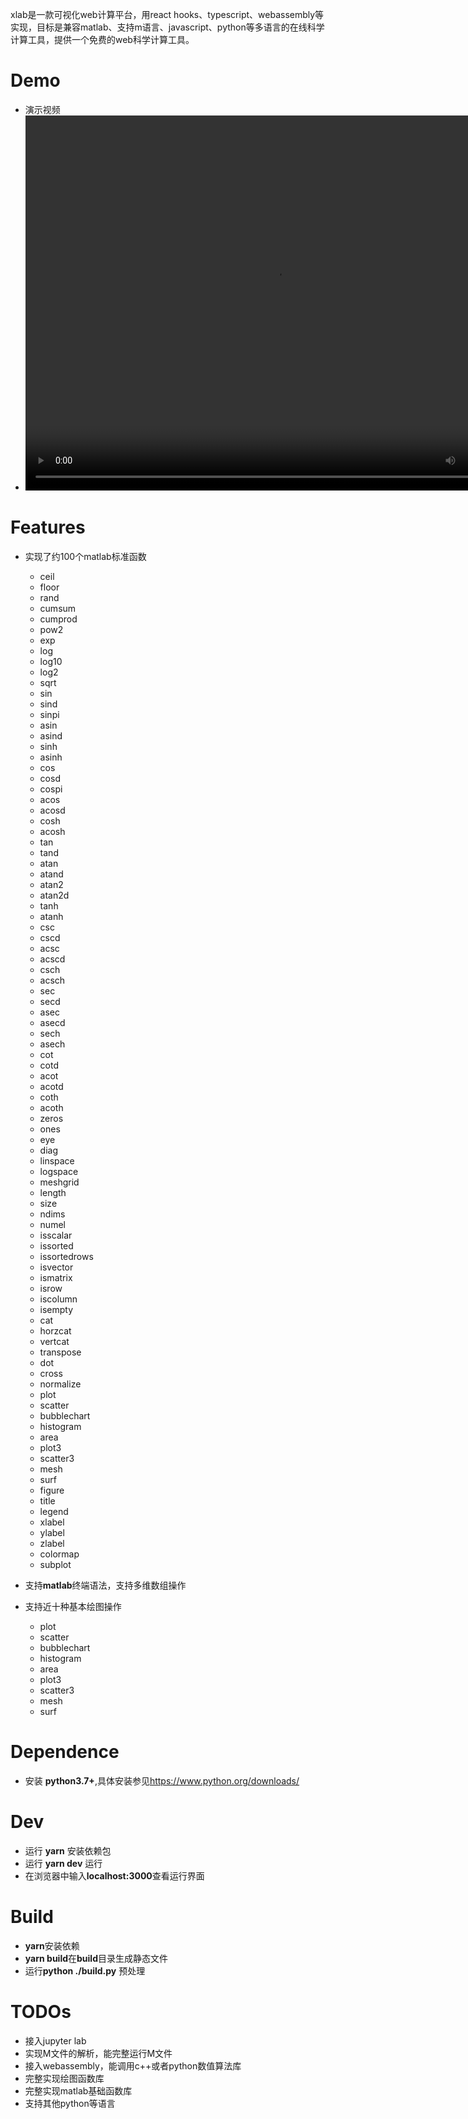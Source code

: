xlab是一款可视化web计算平台，用react hooks、typescript、webassembly等实现，目标是兼容matlab、支持m语言、javascript、python等多语言的在线科学计算工具，提供一个免费的web科学计算工具。

# Demo
- 演示视频
- <video src="./example/demo.mp4" width="800px" height="600px" controls="controls"></video>

# Features
 - 实现了约100个matlab标准函数
    - ceil
    - floor
    - rand
    - cumsum
    - cumprod
    - pow2
    - exp
    - log
    - log10
    - log2
    - sqrt
    - sin
    - sind
    - sinpi
    - asin
    - asind
    - sinh
    - asinh
    - cos
    - cosd
    - cospi
    - acos
    - acosd
    - cosh
    - acosh
    - tan
    - tand
    - atan
    - atand
    - atan2
    - atan2d
    - tanh
    - atanh
    - csc
    - cscd
    - acsc
    - acscd
    - csch
    - acsch
    - sec
    - secd
    - asec
    - asecd
    - sech
    - asech
    - cot
    - cotd
    - acot
    - acotd
    - coth
    - acoth
    - zeros
    - ones
    - eye
    - diag
    - linspace
    - logspace
    - meshgrid
    - length
    - size
    - ndims
    - numel
    - isscalar
    - issorted
    - issortedrows
    - isvector
    - ismatrix
    - isrow
    - iscolumn
    - isempty
    - cat
    - horzcat
    - vertcat
    - transpose
    - dot
    - cross
    - normalize
    - plot
    - scatter
    - bubblechart
    - histogram
    - area
    - plot3
    - scatter3
    - mesh
    - surf
    - figure
    - title
    - legend
    - xlabel
    - ylabel
    - zlabel
    - colormap
    - subplot

 - 支持**matlab**终端语法，支持多维数组操作
 - 支持近十种基本绘图操作
    - plot
    - scatter
    - bubblechart
    - histogram
    - area
    - plot3
    - scatter3
    - mesh
    - surf

# Dependence
- 安装 **python3.7+**,具体安装参见<https://www.python.org/downloads/>

# Dev
- 运行  **yarn** 安装依赖包
- 运行 **yarn dev** 运行
- 在浏览器中输入**localhost:3000**查看运行界面

# Build
- **yarn**安装依赖
- **yarn build**在**build**目录生成静态文件
- 运行**python ./build.py** 预处理

# TODOs
-  接入jupyter lab
-  实现M文件的解析，能完整运行M文件
-  接入webassembly，能调用c++或者python数值算法库
-  完整实现绘图函数库
-  完整实现matlab基础函数库
-  支持其他python等语言
